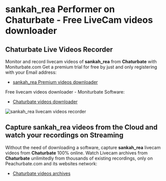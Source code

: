 # sankah_rea Performer on Chaturbate - Free LiveCam videos downloader

## Chaturbate Live Videos Recorder

Monitor and record livecam videos of **sankah_rea** from **Chaturbate** with Moniturbate.com
Get a premium trial for free by just and only registering with your Email address:
* [sankah_rea Premium videos downloader](https://moniturbate.com/request-demo-licence-key.html)

Free livecam videos downloader - Moniturbate Software:
* [Chaturbate videos downloader](https://moniturbate.com/moniturbate-download-software.html)

![sankah_rea livecam videos recorder](https://peachurnet.com/templates/moniturbate-software.png)


## Capture sankah_rea videos from the Cloud and watch your recordings on Streaming

Without the need of downloading a software, capture **sankah_rea** livecam videos from **Chaturbate** 100% online.
Watch Livecam archives from **Chaturbate** unlimitedly from thousands of existing recordings, only on Peachurbate.com and its websites network:
* [Chaturbate videos archives](https://peachurnet.com/)
